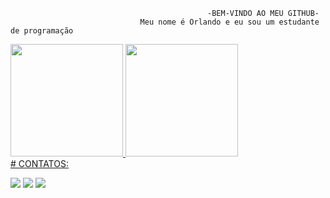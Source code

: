                                                 -BEM-VINDO AO MEU GITHUB-
                                 Meu nome é Orlando e eu sou um estudante de programação

<div>
<a href="https://github.com/OrlandoGaetaDEV">
<img loading="lazy" height="180em" src="https://github-readme-stats.vercel.app/api/top-langs/?username=OrlandoGaetaDEV&layout=compact&langs_count=7&theme=dracula"/>
<img loading="lazy" height="180em" src="https://github-readme-stats.vercel.app/api?username=OrlandoGaetaDEV&show_icons=true&theme=dracula&include_all_commits=true&count_private=true"/>
</div>
<div>
  # CONTATOS:
  
<a href="https://instagram.com/orlando_gaeta/" target="_blank"><img loading="lazy" src="https://img.shields.io/badge/-Instagram-%23E4405F?style=for-the-badge&logo=instagram&logoColor=white" target="_blank"></a>
<a href = "mailto:orlandomgaetadev@gmail.com"><img loading="lazy" src="https://img.shields.io/badge/Gmail-D14836?style=for-the-badge&logo=gmail&logoColor=white" target="_blank"></a>
<a href="https://www.linkedin.com/in/orlandogaetadev/" target="_blank"><img loading="lazy" src="https://img.shields.io/badge/-LinkedIn-%230077B5?style=for-the-badge&logo=linkedin&logoColor=white" target="_blank"></a>   
</div>
